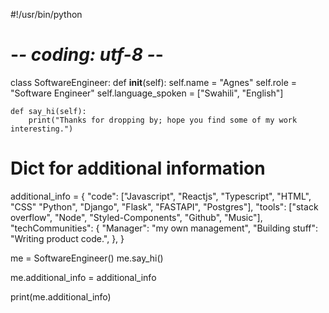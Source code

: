 #!/usr/bin/python
# -*- coding: utf-8 -*-

class SoftwareEngineer:
    def __init__(self):
        self.name = "Agnes"
        self.role = "Software Engineer"
        self.language_spoken = ["Swahili", "English"]

    def say_hi(self):
        print("Thanks for dropping by; hope you find some of my work interesting.")

# Dict for additional information
additional_info = {
    "code": ["Javascript", "Reactjs", "Typescript", "HTML", "CSS" "Python", "Django", "Flask", "FASTAPI", "Postgres"],
    "tools": ["stack overflow", "Node", "Styled-Components", "Github", "Music"],
    "techCommunities": {
        "Manager": "my own management",
        "Building stuff": "Writing product code.",
    },
}


me = SoftwareEngineer()
me.say_hi()


me.additional_info = additional_info

print(me.additional_info)
